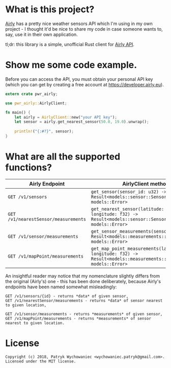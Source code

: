 # What is this project?

[Airly](https://airly.eu/pl/) has a pretty nice weather sensors API which I'm using in my own project - I thought it'd 
be nice to share my code in case someone wants to, say, use it in their own application. 

tl;dr: this library is a simple, unofficial Rust client for [Airly API](https://developer.airly.eu/docs). 

# Show me some code example.

Before you can access the API, you must obtain your personal API key (which you can get by creating a free account at
https://developer.airly.eu).

```rust
extern crate pwr_airly;

use pwr_airly::AirlyClient;

fn main() {
    let airly = AirlyClient::new("your API key");
    let sensor = airly.get_nearest_sensor(50.0, 19.0).unwrap();
    
    println!("{:#?}", sensor);
}
```

# What are all the supported functions?

Airly Endpoint                       | AirlyClient method
------------------------------------ | ------------------
`GET /v1/sensors`                    | `get_sensor(sensor_id: u32) -> Result<models::sensor::Sensor, models::Error>`
`GET /v1/nearestSensor/measurements` | `get_nearest_sensor(latitude: f32, longitude: f32) -> Result<models::sensor::Sensor, models::Error>`
`GET /v1/sensor/measurements`        | `get_sensor_measurements(sensor_id: u32) -> Result<models::measurements::Measurements, models::Error>`
`GET /v1/mapPoint/measurements`      | `get_map_point_measurements(latitude: f32, longitude: f32) -> Result<models::measurements::Measurements, models::Error>`

An insightful reader may notice that my nomenclature slightly differs from the original (Airly's) one - this has been 
done deliberately, because Airly's endpoints have been named somewhat misleadingly:
```
GET /v1/sensors/{id} - returns *data* of given sensor,
GET /v1/nearestSensor/measurements - returns *data* of sensor nearest to given location,

GET /v1/sensor/measurements - returns *measurements* of given sensor,
GET /v1/mapPoint/measurements - returns *measurements* of sensor nearest to given location.
``` 

# License

```
Copyright (c) 2018, Patryk Wychowaniec <wychowaniec.patryk@gmail.com>.
Licensed under the MIT license.
```